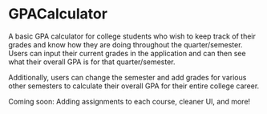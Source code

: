 # GPACalculator

A basic GPA calculator for college students who wish to keep track of their grades and know how they are doing throughout the quarter/semester. 
Users can input their current grades in the application and can then see what their overall GPA is for that quarter/semester.

Additionally, users can change the semester and add grades for various other semesters to calculate their overall GPA for their entire
college career.

Coming soon: Adding assignments to each course, cleaner UI, and more!

